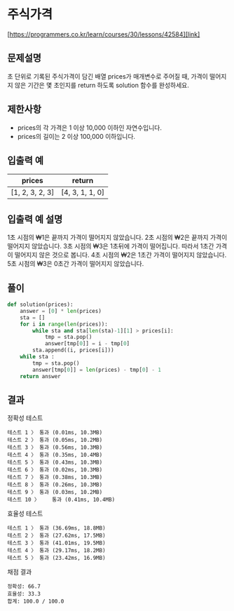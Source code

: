 # 주식가격
[https://programmers.co.kr/learn/courses/30/lessons/42584][link]
## 문제설명
초 단위로 기록된 주식가격이 담긴 배열 prices가 매개변수로 주어질 때, 가격이 떨어지지 않은 기간은 몇 초인지를 return 하도록 solution 함수를 완성하세요.

## 제한사항
- prices의 각 가격은 1 이상 10,000 이하인 자연수입니다.
- prices의 길이는 2 이상 100,000 이하입니다.

## 입출력 예
<table class="table">
        <thead><tr>
<th>prices</th>
<th>return</th>
</tr>
</thead>
        <tbody><tr>
<td>[1, 2, 3, 2, 3]</td>
<td>[4, 3, 1, 1, 0]</td>
</tr>
</tbody>
      </table>

## 입출력 예 설명
1초 시점의 ₩1은 끝까지 가격이 떨어지지 않았습니다.
2초 시점의 ₩2은 끝까지 가격이 떨어지지 않았습니다.
3초 시점의 ₩3은 1초뒤에 가격이 떨어집니다. 따라서 1초간 가격이 떨어지지 않은 것으로 봅니다.
4초 시점의 ₩2은 1초간 가격이 떨어지지 않았습니다.
5초 시점의 ₩3은 0초간 가격이 떨어지지 않았습니다.

## 풀이
```python
def solution(prices):
    answer = [0] * len(prices)
    sta = []
    for i in range(len(prices)):
        while sta and sta[len(sta)-1][1] > prices[i]:
            tmp = sta.pop()
            answer[tmp[0]] = i - tmp[0]
        sta.append((i, prices[i]))
    while sta :
        tmp = sta.pop()
        answer[tmp[0]] = len(prices) - tmp[0] - 1
    return answer
```
## 결과
정확성  테스트
```
테스트 1 〉	통과 (0.01ms, 10.3MB)
테스트 2 〉	통과 (0.05ms, 10.2MB)
테스트 3 〉	통과 (0.56ms, 10.3MB)
테스트 4 〉	통과 (0.35ms, 10.4MB)
테스트 5 〉	통과 (0.43ms, 10.3MB)
테스트 6 〉	통과 (0.02ms, 10.3MB)
테스트 7 〉	통과 (0.38ms, 10.3MB)
테스트 8 〉	통과 (0.26ms, 10.3MB)
테스트 9 〉	통과 (0.03ms, 10.2MB)
테스트 10 〉	통과 (0.41ms, 10.4MB)
```
효율성  테스트
```
테스트 1 〉	통과 (36.69ms, 18.8MB)
테스트 2 〉	통과 (27.62ms, 17.5MB)
테스트 3 〉	통과 (41.01ms, 19.5MB)
테스트 4 〉	통과 (29.17ms, 18.2MB)
테스트 5 〉	통과 (23.42ms, 16.9MB)
```
채점 결과
```
정확성: 66.7
효율성: 33.3
합계: 100.0 / 100.0
```
[link]:https://programmers.co.kr/learn/courses/30/lessons/42584
